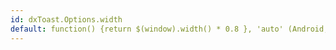 ```yaml
---
id: dxToast.Options.width
default: function() {return $(window).width() * 0.8 }, 'auto' (Android, Windows_10_Mobile), function() { return $(window).width(); } (phones_on_Android, phones_on_Windows_10_Mobile)
---
```

